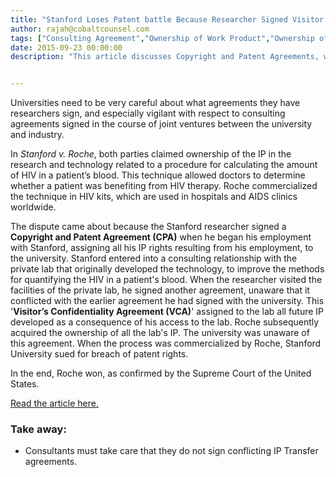 ```yaml
---
title: "Stanford Loses Patent battle Because Researcher Signed Visitor’s Confidentiality Agreement When Visiting a Private Lab"
author: rajah@cobaltcounsel.com
tags: ["Consulting Agreement","Ownership of Work Product","Ownership of Intellectual Property","Human Resources","Rajah"]
date: 2015-09-23 00:00:00
description: "This article discusses Copyright and Patent Agreements, with reference to the case between Stanford v. Roche."


---
```




Universities need to be very careful about what agreements they have researchers sign, and especially vigilant with respect to consulting agreements signed in the course of joint ventures between the university and industry.

In *Stanford v. Roche*, both parties claimed ownership of the IP in the research and technology related to a procedure for calculating the amount of HIV in a patient’s blood. This technique allowed doctors to determine whether a patient was benefiting from HIV therapy. Roche commercialized the technique in HIV kits, which are used in hospitals and AIDS clinics worldwide. 

The dispute came about because the Stanford researcher signed a **Copyright and Patent Agreement (CPA)** when he began his employment with Stanford, assigning all his IP rights resulting from his employment, to the university. Stanford entered into a consulting relationship with the private lab that originally developed the technology, to improve the methods for quantifying the HIV in a patient's blood. When the researcher visited the facilities of the private lab, he signed another agreement, unaware that it conflicted with the earlier agreement he had signed with the university. This '**Visitor’s Confidentiality Agreement (VCA)**' assigned to the lab all future IP developed as a consequence of his access to the lab. Roche subsequently acquired the ownership of all the lab's IP. The university was unaware of this agreement. When the process was commercialized by Roche, Stanford University sued for breach of patent rights.

In the end, Roche won, as confirmed by the Supreme Court of the United States.

[Read the article here.](http://www.ipwatchdog.com/2011/06/06/supreme-court-affirms-cafc-in-stanford-v-roche-on-bayh-dole/id=17594/)

### Take away:
- Consultants must take care that they do not sign conflicting IP Transfer agreements.
